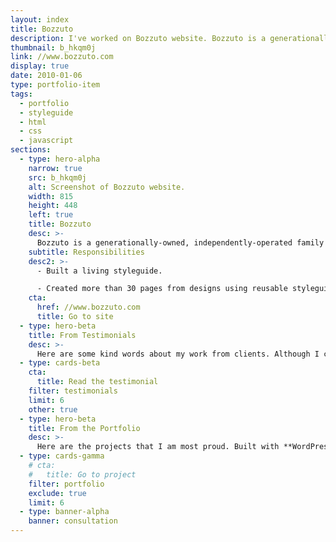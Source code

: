 ```yaml
---
layout: index
title: Bozzuto
description: I've worked on Bozzuto website. Bozzuto is a generationally-owned, independently-operated family business, and a diversified real estate company.
thumbnail: b_hkqm0j
link: //www.bozzuto.com
display: true
date: 2010-01-06
type: portfolio-item
tags:
  - portfolio
  - styleguide
  - html
  - css
  - javascript
sections:
  - type: hero-alpha
    narrow: true
    src: b_hkqm0j
    alt: Screenshot of Bozzuto website.
    width: 815
    height: 448
    left: true
    title: Bozzuto
    desc: >-
      Bozzuto is a generationally-owned, independently-operated family business, and a diversified real estate company celebrated for developments, construction, property management and homebuilding. The website runs on WordPress.
    subtitle: Responsibilities
    desc2: >-
      - Built a living styleguide.

      - Created more than 30 pages from designs using reusable styleguide components.
    cta:
      href: //www.bozzuto.com
      title: Go to site
  - type: hero-beta
    title: From Testimonials
    desc: >-
      Here are some kind words about my work from clients. Although I collaborated with clients from more than 10 countries, most of them came from **The United States**.
  - type: cards-beta
    cta:
      title: Read the testimonial
    filter: testimonials
    limit: 6
    other: true
  - type: hero-beta
    title: From the Portfolio
    desc: >-
      Here are the projects that I am most proud. Built with **WordPress**, **Shopify**, **Jekyll**, and **Hugo**, among others.
  - type: cards-gamma
    # cta:
    #   title: Go to project
    filter: portfolio
    exclude: true
    limit: 6
  - type: banner-alpha
    banner: consultation
---
```

